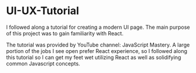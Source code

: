 # UI-UX-Tutorial
I followed along a tutorial for creating a modern UI page. The main purpose of this project was to gain familiarity with React.


The tutorial was provided by YouTube channel: JavaScript Mastery. A large portion of the jobs I see open prefer React experience, so I followed along this tutorial so I can get my feet wet utilizing React as well as solidifying common Javascript concepts.
